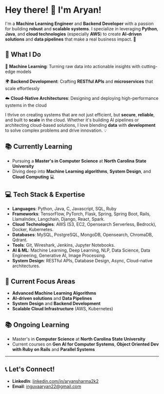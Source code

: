 # Hey there! 👋 I'm Aryan! 

I'm a **Machine Learning Engineer** and **Backend Developer** with a passion for building **robust** and **scalable systems**. I specialize in leveraging **Python**, **Java**, and **cloud technologies** (especially **AWS**) to create **AI-driven solutions** and **data pipelines** that make a real business impact. 🚀

## 🌱 What I Do
🧠 **Machine Learning**: Turning raw data into actionable insights with cutting-edge models 

🌍 **Backend Development**: Crafting **RESTful APIs** and **microservices** that scale effortlessly 

☁️ **Cloud-Native Architectures**: Designing and deploying high-performance systems in the cloud 

I thrive on creating systems that are not just efficient, but **secure**, **reliable**, and built to **scale** in the cloud. Whether it's building AI pipelines or architecting cloud-based solutions, I love blending **data** with **development** to solve complex problems and drive innovation. 💡

## 📚 Currently Learning
- Pursuing a **Master's in Computer Science** at **North Carolina State University**
- Diving deep into **Machine Learning algorithms**, **System Design**, and **Cloud Computing** 💻


## 💻 Tech Stack & Expertise
- **Languages**: Python, Java, C, Javascript, SQL, Ruby
- **Frameworks**: TensorFlow, PyTorch, Flask, Spring, Spring Boot, Rails, LlamaIndex, Langchain, Django, React, Spark.
- **Cloud Technologies**: AWS (S3, EC2, Opensearch Serverless, Bedrock), Docker, Kubernetes.
- **Databases**: MySQL, PostgreSQL, MongoDB, Opensearch, ChromaDB, Qdrant.
- **Tools**: Git, Wireshark, Jenkins, Jupyter Notebooks.
- **AI & ML**: Machine Learning, Deep Learning, NLP, Data Science, Data Engineering, Generative AI, Image Processing.
- **System Design**: RESTful APIs, Database Design, Async, Cloud-native architectures.

## 🌱 Current Focus Areas
- **Advanced Machine Learning Algorithms**
- **AI-driven solutions** and **Data Pipelines**
- **System Design** and **Backend Development**
- **Scalable Cloud Infrastructure** (AWS, Kubernetes)

## 📚 Ongoing Learning
- Master's in **Computer Science** at **North Carolina State University**
- Current courses on **Gen AI for Computer Systems**, **Object Oriented Dev with Ruby on Rails** and **Parallel Systems**

---

## 📞 Let's Connect!
- **LinkedIn**: [linkedin.com/in/aryansharma2k2](https://linkedin.com/in/aryansharma2k2)
- **Email**: [inguvaaryan22@gmail.com](mailto:inguvaaryan22@gmail.com)

<!--
## 📊 GitHub Stats
![Your GitHub Stats](https://github-readme-stats.vercel.app/api?username=aryansharma2k2&show_icons=true&count_private=true&hide_title=true)
-->

